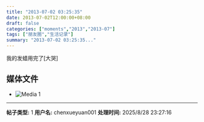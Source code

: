 ```yaml
---
title: "2013-07-02 03:25:35"
date: 2013-07-02T12:00:00+08:00
draft: false
categories: ["moments","2013","2013-07"]
tags: ["朋友圈","生活记录"]
summary: "2013-07-02 03:25:35..."
---
```


我的发蜡用完了[大哭]

## 媒体文件

- ![Media 1](/Moments/photos/2013-07-02/201307020325350.jpg)

---

**帖子类型:** 1
**用户名:** chenxueyuan001
**处理时间:** 2025/8/28 23:27:16